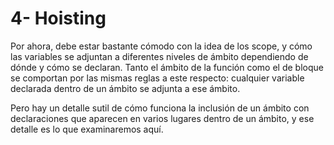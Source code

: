 # 4- Hoisting

Por ahora, debe estar bastante cómodo con la idea de los scope, y cómo las variables se adjuntan a diferentes niveles de ámbito dependiendo de dónde y cómo se declaran. Tanto el ámbito de la función como el de bloque se comportan por las mismas reglas a este respecto: cualquier variable declarada dentro de un ámbito se adjunta a ese ámbito.

Pero hay un detalle sutil de cómo funciona la inclusión de un ámbito con declaraciones que aparecen en varios lugares dentro de un ámbito, y ese detalle es lo que examinaremos aquí.



